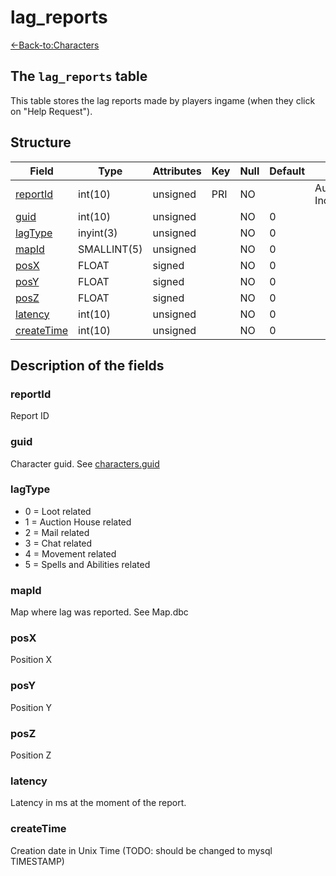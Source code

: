 # lag_reports

[<-Back-to:Characters](database-characters.md)


## The `lag_reports` table

This table stores the lag reports made by players ingame (when they click on "Help Request").


## Structure

| Field           | Type        | Attributes | Key | Null | Default | Extra          | Comment |
|-----------------|-------------|------------|-----|------|---------|----------------|---------|
| [reportId][1]   | int(10)     | unsigned   | PRI | NO   |         | Auto Increment |         |
| [guid][2]       | int(10)     | unsigned   |     | NO   | 0       |                |         |
| [lagType][3]    | inyint(3)   | unsigned   |     | NO   | 0       |                |         |
| [mapId][4]      | SMALLINT(5) | unsigned   |     | NO   | 0       |                |         |
| [posX][5]       | FLOAT       | signed     |     | NO   | 0       |                |         |
| [posY][6]       | FLOAT       | signed     |     | NO   | 0       |                |         |
| [posZ][7]       | FLOAT       | signed     |     | NO   | 0       |                |         |
| [latency][8]    | int(10)     | unsigned   |     | NO   | 0       |                |         |
| [createTime][9] | int(10)     | unsigned   |     | NO   | 0       |                |         |

[1]: #reportId
[2]: #guid
[3]: #lagType
[4]: #mapId
[5]: #posX
[6]: #posY
[7]: #posZ
[8]: #latency
[9]: #createTime


## Description of the fields

### reportId

Report ID

### guid

Character guid. See [characters.guid](characters#guid)

### lagType

* 0 = Loot related
* 1 = Auction House related
* 2 = Mail related
* 3 = Chat related
* 4 = Movement related
* 5 = Spells and Abilities related

### mapId

Map where lag was reported. See Map.dbc

### posX

Position X

### posY

Position Y

### posZ

Position Z

### latency

Latency in ms at the moment of the report.

### createTime

Creation date in Unix Time (TODO: should be changed to mysql TIMESTAMP)
